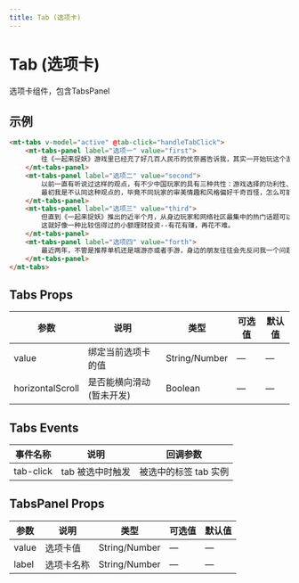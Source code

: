 ```yaml
---
title: Tab (选项卡)
---
```

# Tab (选项卡)
选项卡组件，包含TabsPanel

## 示例
```html
<mt-tabs v-model="active" @tab-click="handleTabClick">
    <mt-tabs-panel label="选项一" value="first">
        往《一起来捉妖》游戏里已经充了好几百人民币的优奈酱告诉我，其实一开始玩这个游戏她是想来赚钱的。
    </mt-tabs-panel>
    <mt-tabs-panel label="选项二" value="second">
        以前一直有听说过这样的观点，有不少中国玩家的具有三种共性：游戏选择的功利性、游戏习惯的倔脾气以及消费行为的先难后易，掌握了这三点就能打造一款成功的商业游戏。
        最初我是不认同这种观点的，毕竟不同玩家的审美情趣和风格偏好千奇百怪，怎么可能会被所谓的共性安排得乖乖掏钱？
    </mt-tabs-panel>
    <mt-tabs-panel label="选项三" value="third">
        但直到《一起来捉妖》推出的近半个月，从身边玩家和网络社区最集中的热门话题可以看到，多数人确实在意的莫过于这几点。特别是“消费行为的先难后易”，但凡在游戏中尝到妖灵交易、猫交易的甜头后，玩家会接着充更多的钱。
        这就好像一种比较信得过的小额理财投资--有花有赚，再花不难。
    </mt-tabs-panel>
    <mt-tabs-panel label="选项四" value="forth">
        最近两年，不管是推荐单机还是端游亦或者手游，身边的朋友往往会先反问我一个问题：“你说得这么天花乱坠如何好玩，但这值得吗？”
    </mt-tabs-panel>
</mt-tabs>
```


## Tabs Props
| 参数 | 说明 | 类型 | 可选值 | 默认值
|-|-|-|-|-
| value | 绑定当前选项卡的值 | String/Number | — | — |
| horizontalScroll | 是否能横向滑动(暂未开发) | Boolean | — | — |

## Tabs Events
| 事件名称 | 说明 | 回调参数
|-|-|-|
| tab-click | tab 被选中时触发 | 被选中的标签 tab 实例 |

## TabsPanel Props
| 参数 | 说明 | 类型 | 可选值 | 默认值
|-|-|-|-|-
| value | 选项卡值 | String/Number | — | — |
| label | 选项卡名称 | String/Number | — | — |

